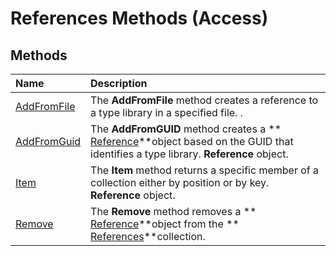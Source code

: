 
# References Methods (Access)

## Methods



|**Name**|**Description**|
|:-----|:-----|
| [AddFromFile](23934c34-2315-b109-57ae-ed2dae347307.md)|The  **AddFromFile** method creates a reference to a type library in a specified file. .|
| [AddFromGuid](df383ef3-e27c-9590-2ee7-d078060c9313.md)|The  **AddFromGUID** method creates a ** [Reference](87853230-294e-7ab8-4aae-78b094b5e584.md)**object based on the GUID that identifies a type library.  **Reference** object.|
| [Item](c159f3ff-b642-7151-c167-3699a6300f5f.md)|The  **Item** method returns a specific member of a collection either by position or by key. **Reference** object.|
| [Remove](ebdc9da2-cc32-6169-994a-1041b1c49031.md)|The  **Remove** method removes a ** [Reference](87853230-294e-7ab8-4aae-78b094b5e584.md)**object from the  ** [References](ac020382-4ece-f138-d1b9-d05b0fe0f523.md)**collection.|
